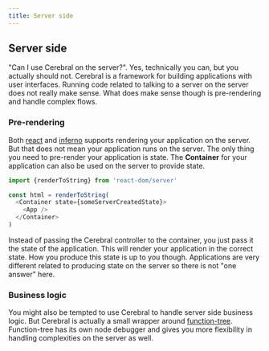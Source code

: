 ```yaml
---
title: Server side
---
```


## Server side

"Can I use Cerebral on the server?". Yes, technically you can, but you actually should not. Cerebral is a framework for building applications with user interfaces. Running code related to talking to a server on the server does not really make sense. What does make sense though is pre-rendering and handle complex flows.

### Pre-rendering
Both [react](https://facebook.github.io/react/) and [inferno](https://github.com/trueadm/inferno) supports rendering your application on the server. But that does not mean your application runs on the server. The only thing you need to pre-render your application is state. The **Container** for your application can also be used on the server to provide state.

```js
import {renderToString} from 'react-dom/server'

const html = renderToString(
  <Container state={someServerCreatedState}>
    <App />
  </Container>
)
```

Instead of passing the Cerebral controller to the container, you just pass it the state of the application. This will render your application in the correct state. How you produce this state is up to you though. Applications are very different related to producing state on the server so there is not "one answer" here.

### Business logic
You might also be tempted to use Cerebral to handle server side business logic. But Cerebral is actually a small wrapper around [function-tree](https://github.com/cerebral/function-tree). Function-tree has its own node debugger and gives you more flexibility in handling complexities on the server as well.
